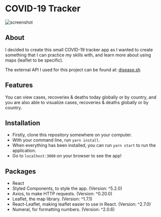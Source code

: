 # COVID-19 Tracker

![screenshot](https://i.imgur.com/JDwRPSQ.png)

## About

I decided to create this small COVID-19 tracker app as I wanted to create something that I can practice my skills with, and learn more about using maps (leaflet to be specific).

The external API I used for this project can be found at: [disease.sh](https://disease.sh/)

## Features

You can view cases, recoveries & deaths today globally or by country, and you are also able to visualize cases, recoveries & deaths globally or by country. 

##  Installation

- Firstly, clone this repository somewhere on your computer.
- With your command line, run `yarn install`.
- When everything has been installed, you can run `yarn start` to run the application.
- Go to `localhost:3000` on your browser to see the app!

## Packages

- React
- Styled Components, to style the app. (Version: ^5.2.0)
- Axios, to make HTTP requests. (Version: ^0.20.0)
- Leaflet, the map library. (Version: ^1.7.1)
- React-Leaflet, making leaflet easier to use in React. (Version: ^2.7.0)
- Numeral, for formatting numbers. (Version: ^2.0.6)